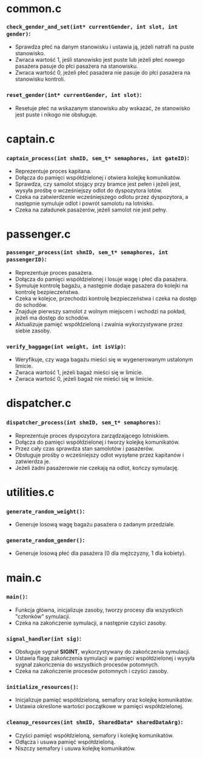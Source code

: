 # common.c

### `check_gender_and_set(int* currentGender, int slot, int gender)`:

- Sprawdza płeć na danym stanowisku i ustawia ją, jeżeli natrafi na puste stanowisko.
- Zwraca wartość 1, jeśli stanowisko jest puste lub jeżeli płeć nowego pasażera pasuje do płci pasażera na stanowisku.
- Zwraca wartość 0, jeżeli płeć pasażera nie pasuje do płci pasażera na stanowisku kontroli.

### `reset_gender(int* currentGender, int slot)`:

- Resetuje płeć na wskazanym stanowisku aby wskazać, że stanowisko jest puste i nikogo nie obsługuje.



# captain.c

### `captain_process(int shmID, sem_t* semaphores, int gateID)`:

- Reprezentuje proces kapitana.
- Dołącza do pamięci współdzielonej i otwiera kolejkę komunikatów.
- Sprawdza, czy samolot stojący przy bramce jest pełen i jeżeli jest, wysyła prośbę o wcześniejszy odlot do dyspozytora lotów.
- Czeka na zatwierdzenie wcześniejszego odlotu przez dyspozytora, a następnie symuluje odlot i powrót samolotu na lotnisko.
- Czeka na załadunek pasażerów, jeżeli samolot nie jest pełny.



# passenger.c

### `passenger_process(int shmID, sem_t* semaphores, int passengerID)`:

- Reprezentuje proces pasażera.
- Dołącza do pamięci współdzielonej i losuje wagę i płeć dla pasażera.
- Symuluje kontrolę bagażu, a następnie dodaje pasażera do kolejki na kontrolę bezpieczeństwa.
- Czeka w kolejce, przechodzi kontrolę bezpieczeństwa i czeka na dostęp do schodów.
- Znajduje pierwszy samolot z wolnym miejscem i wchodzi na pokład, jeżeli ma dostęp do schodów.
- Aktualizuje pamięć współdzieloną i zwalnia wykorzystywane przez siebie zasoby.

### `verify_baggage(int weight, int isVip)`:

- Weryfikuje, czy waga bagażu mieści się w wygenerowanym ustalonym limicie.
- Zwraca wartość 1, jeżeli bagaż mieści się w limicie.
- Zwraca wartość 0, jeżeli bagaż nie mieści się w limicie.



# dispatcher.c

### `dispatcher_process(int shmID, sem_t* semaphores)`:

- Reprezentuje proces dyspozytora zarządzającego lotniskiem.
- Dołącza do pamięci współdzielonej i tworzy kolejkę komunikatów.
- Przez cały czas sprawdza stan samolotów i pasażerów.
- Obsługuje prośby o wcześniejszy odlot wysyłane przez kapitanów i zatwierdza je.
- Jeżeli żadni pasażerowie nie czekają na odlot, kończy symulację.



# utilities.c

### `generate_random_weight()`:

- Generuje losową wagę bagażu pasażera o zadanym przedziale.

### `generate_random_gender()`:

- Generuje losową płeć dla pasażera (0 dla mężczyzny, 1 dla kobiety).



# main.c

### `main()`:

- Funkcja główna, inicjalizuje zasoby, tworzy procesy dla wszystkich "członków" symulacji.
- Czeka na zakończenie symulacji, a następnie czyści zasoby.

### `signal_handler(int sig)`:

- Obsługuje sygnał **SIGINT**, wykorzystywany do zakończenia symulacji.
- Ustawia flagę zakończenia symulacji w pamięci współdzielonej i wysyła sygnał zakończenia do wszystkich procesów potomnych.
- Czeka na zakończenie procesów potomnych i czyści zasoby.

### `initialize_resources()`:

- Inicjalizuje pamięć współdzieloną, semafory oraz kolejkę komunikatów.
- Ustawia określone wartości początkowe w pamięci współdzielonej.

### `cleanup_resources(int shmID, SharedData* sharedDataArg)`:

- Czyści pamięć współdzieloną, semafory i kolejkę komunikatów.
- Odłącza i usuwa pamięć współdzieloną.
- Niszczy semafory i usuwa kolejkę komunikatów.